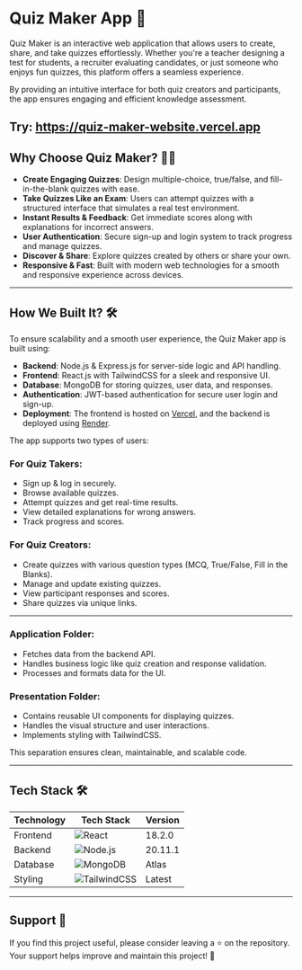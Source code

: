 # Quiz Maker App 🎯

Quiz Maker is an interactive web application that allows users to create, share, and take quizzes effortlessly. Whether you're a teacher designing a test for students, a recruiter evaluating candidates, or just someone who enjoys fun quizzes, this platform offers a seamless experience.

By providing an intuitive interface for both quiz creators and participants, the app ensures engaging and efficient knowledge assessment.

Try: https://quiz-maker-website.vercel.app
---

## Why Choose Quiz Maker? 🤷‍♂️

- **Create Engaging Quizzes**: Design multiple-choice, true/false, and fill-in-the-blank quizzes with ease.
- **Take Quizzes Like an Exam**: Users can attempt quizzes with a structured interface that simulates a real test environment.
- **Instant Results & Feedback**: Get immediate scores along with explanations for incorrect answers.
- **User Authentication**: Secure sign-up and login system to track progress and manage quizzes.
- **Discover & Share**: Explore quizzes created by others or share your own.
- **Responsive & Fast**: Built with modern web technologies for a smooth and responsive experience across devices.

---

## How We Built It? 🛠️

To ensure scalability and a smooth user experience, the Quiz Maker app is built using:

- **Backend**: Node.js & Express.js for server-side logic and API handling.
- **Frontend**: React.js with TailwindCSS for a sleek and responsive UI.
- **Database**: MongoDB for storing quizzes, user data, and responses.
- **Authentication**: JWT-based authentication for secure user login and sign-up.
- **Deployment**: The frontend is hosted on [Vercel](https://vercel.com/), and the backend is deployed using [Render](https://render.com/).

The app supports two types of users:

### **For Quiz Takers:**
- Sign up & log in securely.
- Browse available quizzes.
- Attempt quizzes and get real-time results.
- View detailed explanations for wrong answers.
- Track progress and scores.

### **For Quiz Creators:**
- Create quizzes with various question types (MCQ, True/False, Fill in the Blanks).
- Manage and update existing quizzes.
- View participant responses and scores.
- Share quizzes via unique links.

---

### **Application Folder:**
- Fetches data from the backend API.
- Handles business logic like quiz creation and response validation.
- Processes and formats data for the UI.

### **Presentation Folder:**
- Contains reusable UI components for displaying quizzes.
- Handles the visual structure and user interactions.
- Implements styling with TailwindCSS.

This separation ensures clean, maintainable, and scalable code.

---

## Tech Stack 🛠️

| Technology  | Tech Stack                                                                                               | Version    |
|------------|---------------------------------------------------------------------------------------------------------|------------|
| Frontend   | ![React](https://img.shields.io/badge/react-%2320232a.svg?style=for-the-badge&logo=react&logoColor=%2361DAFB) | 18.2.0     |
| Backend    | ![Node.js](https://img.shields.io/badge/node.js-6DA55F?style=for-the-badge&logo=node.js&logoColor=white)  | 20.11.1    |
| Database   | ![MongoDB](https://img.shields.io/badge/MongoDB-%234ea94b.svg?style=for-the-badge&logo=mongodb&logoColor=white) | Atlas |
| Styling    | ![TailwindCSS](https://img.shields.io/badge/tailwindcss-%2338B2AC.svg?style=for-the-badge&logo=tailwind-css&logoColor=white) | Latest |

---

## Support 🙏

If you find this project useful, please consider leaving a ⭐️ on the repository. Your support helps improve and maintain this project! 💙
